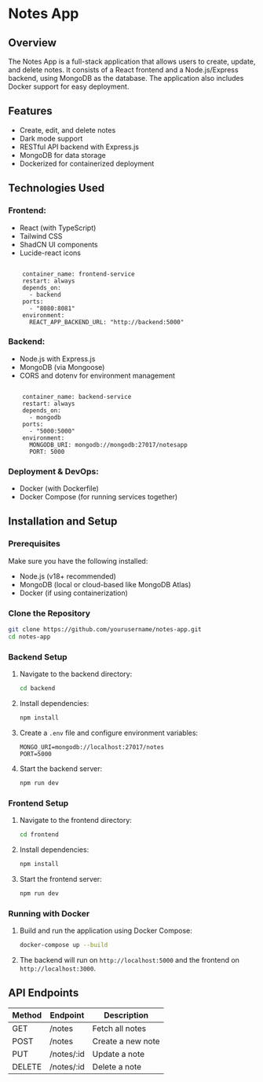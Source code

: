 # Notes App

## Overview
The Notes App is a full-stack application that allows users to create, update, and delete notes. It consists of a React frontend and a Node.js/Express backend, using MongoDB as the database. The application also includes Docker support for easy deployment.

## Features
- Create, edit, and delete notes
- Dark mode support
- RESTful API backend with Express.js
- MongoDB for data storage
- Dockerized for containerized deployment

## Technologies Used
### Frontend:
- React (with TypeScript)
- Tailwind CSS
- ShadCN UI components
- Lucide-react icons

```

    container_name: frontend-service
    restart: always
    depends_on:
      - backend
    ports:
      - "8080:8081"
    environment:
      REACT_APP_BACKEND_URL: "http://backend:5000"
```
### Backend:
- Node.js with Express.js
- MongoDB (via Mongoose)
- CORS and dotenv for environment management

```

    container_name: backend-service
    restart: always
    depends_on:
      - mongodb
    ports:
      - "5000:5000"
    environment:
      MONGODB_URI: mongodb://mongodb:27017/notesapp
      PORT: 5000
```

### Deployment & DevOps:
- Docker (with Dockerfile)
- Docker Compose (for running services together)
 



## Installation and Setup

### Prerequisites
Make sure you have the following installed:
- Node.js (v18+ recommended)
- MongoDB (local or cloud-based like MongoDB Atlas)
- Docker (if using containerization)

### Clone the Repository
```sh
git clone https://github.com/yourusername/notes-app.git
cd notes-app
```

### Backend Setup
1. Navigate to the backend directory:
   ```sh
   cd backend
   ```
2. Install dependencies:
   ```sh
   npm install
   ```
3. Create a `.env` file and configure environment variables:
   ```
   MONGO_URI=mongodb://localhost:27017/notes
   PORT=5000
   ```
4. Start the backend server:
   ```sh
   npm run dev
   ```

### Frontend Setup
1. Navigate to the frontend directory:
   ```sh
   cd frontend
   ```
2. Install dependencies:
   ```sh
   npm install
   ```
3. Start the frontend server:
   ```sh
   npm run dev
   ```

### Running with Docker
1. Build and run the application using Docker Compose:
   ```sh
   docker-compose up --build
   ```
2. The backend will run on `http://localhost:5000` and the frontend on `http://localhost:3000`.

## API Endpoints
| Method | Endpoint       | Description       |
|--------|--------------|------------------|
| GET    | /notes       | Fetch all notes |
| POST   | /notes       | Create a new note |
| PUT    | /notes/:id   | Update a note |
| DELETE | /notes/:id   | Delete a note |
